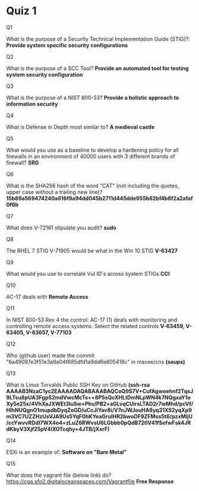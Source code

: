 # Quiz 1
Q1

What is the purpose of a Security Technical Implementation Guide (STIG)?:
**Provide system specific security configurations**

Q2

What is the purpose of a SCC Tool?
**Provide an automated tool for testing system security configuration**

Q3

What is the purpose of a NIST 800-53?
**Provide a holistic approach to information security**

Q4

What is Defense in Depth most similar to?
**A medieval castle**

Q5

What would you use as a baseline to develop a hardening policy for all firewalls in an environment of 40000 users with 3 different brands of firewall?
**SRG**

Q6

What is the SHA256 hash of the word "CAT" (not including the quotes, upper case without a trailing new line)?
**15b89a569474240a616f9a94dd045b2711d445dde955b62bf4b8f2a2afaf0f6b**

Q7

What does V-72161 stipulate you audit?
**sudo**

Q8

The RHEL 7 STIG V-71905 would be what in the Win 10 STIG
**V-63427**

Q9

What would you use to correlate Vul ID's across system STIGs
**CCI**

Q10

AC-17 deals with
**Remote Access**

Q11

In NIST 800-53 Rev 4 the control: AC-17 (1) deals with monitoring and controlling remote access systems. Select the related controls
**V-63459, V-63405, V-63657, V-77103**

Q12

Who (github user) made the commit "6a49097e3f51e3a9a04f685dfd1a9dd6e805418c" in macee/cns
**(soups)**

Q13

What is Linus Torvalds Public SSH Key on GitHub
**(ssh-rsa AAAAB3NzaC1yc2EAAAADAQABAAABAQCoQ9S7V+CufAgwoehnf2TqsJ9LTsu8pUA3FgpS2mdVwcMcTs++8P5sQcXHLtDmNLpWN4k7NQgxaY1oXy5e25x/4VhXaJXWEt3luSw+Phv/PB2+aGLvqCUirsLTAD2r7ieMhd/pcVf/HlhNUQgnO1mupdbDyqZoGD/uCcJiYav8i/V7nJWJouHA8yq31XS2yqXp9m3VC7UZZHzUsVJA9Us5YqF0hKYeaGruIHR2bwoDF9ZFMss5t6/pzxMljU/ccYwvvRDdI7WX4o4+zLuZ6RWvsU6LGbbb0pQdB72tlV41fSefwFsk4JRdKbyV3Xjf25pV4IXOTcqhy+4JTB/jXxrF)**

Q14

ESXi is an example of:
**Software on "Bare Metal"**

Q15

What does the vagrant file (below link) do?
https://cga.sfo2.digitaloceanspaces.com/Vagrantfile
**Free Response**

